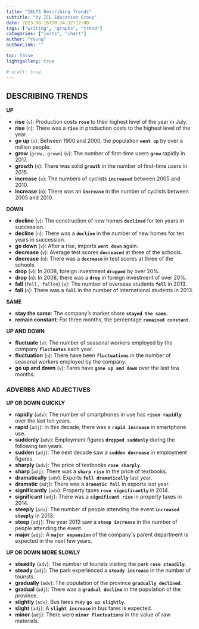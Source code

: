 ```yaml
---
title: "IELTS Describing Trends"
subtitle: "by ICL Education Group"
date: 2023-08-16T20:24:32+12:00
tags: ["writing", "graphs", "trend"]
categories: ["ielts", "chart"]
author: "Young"
authorLink: ""

toc: false
lightgallery: true

# draft: true
---
```


## DESCRIBING TRENDS

**UP**
- **rise** (`v`): Production costs **`rose`** to their highest level of the year in July.
- **rise** (`n`): There was a **`rise`** in production costs to the highest level of the year.
- **go up** (`v`): Between 1900 and 2000, the population **`went up`** by over a million people.
- **grow** (`grew, grown`) (`v`): The number of first-time users **`grew`** rapidly in 2017.
- **growth** (`n`): There was solid **`growth`** in the number of first-time users in 2015.
- **increase** (`v`): The numbers of cyclists **`increased`** between 2005 and 2010.
- **increase** (`n`): There was an **`increase`** in the number of cyclists between 2005 and 2010.

**DOWN**
- **decline** (`v`): The construction of new homes **`declined`** for ten years in succession.
- **decline** (`n`): There was a **`decline`** in the number of new homes for ten years in succession.
- **go down** (`v`): After a rise, imports **`went down`** again.
- **decrease** (`v`): Average test scores **`decreased`** at three of the schools.
- **decrease** (`n`): There was a **`decrease`** in test scores at three of the schools.
- **drop** (`v`): In 2008, foreign investment **`dropped`** by over 20%.
- **drop** (`n`): In 2008, there was a **`drop`** in foreign investment of over 20%.
- **fall** (`fell, fallen`) (`v`): The number of overseas students **`fell`** in 2013.
- **fall** (`n`): There was a **`fall`** in the number of international students in 2013.

**SAME**
- **stay the same**: The company’s market share **`stayed the same`**.
- **remain constant**: For three months, the percentage **`remained constant`**.

**UP AND DOWN**
- **fluctuate** (`v`): The number of seasonal workers employed by the company **`fluctuates`** each year.
- **fluctuation** (`n`): There have been **`fluctuations`** in the number of seasonal workers employed by the company.
- **go up and down** (`v`): Fares have **`gone up and down`** over the last few months.

### ADVERBS AND ADJECTIVES

**UP OR DOWN QUICKLY**
- **rapidly** (`adv`): The number of smartphones in use has **`risen rapidly`** over the last ten years.
- **rapid** (`adj`): In this decade, there was a **`rapid increase`** in smartphone use.
- **suddenly** (`adv`): Employment figures **`dropped suddenly`** during the following ten years.
- **sudden** (`adj`): The next decade saw a **`sudden decrease`** in employment figures.
- **sharply** (`adv`): The price of textbooks **`rose sharply`**.
- **sharp** (`adj`): There was a **`sharp rise`** in the price of textbooks.
- **dramatically** (`adv`): Exports **`fell dramatically`** last year.
- **dramatic** (`adj`): There was a **`dramatic fall`** in exports last year.
- **significantly** (`adv`): Property taxes **`rose significantly`** in 2014.
- **significant** (`adj`): There was a **`significant rise`** in property taxes in 2014.
- **steeply** (`adv`): The number of people attending the event **`increased steeply`** in 2013.
- **steep** (`adj`): The year 2013 saw a **`steep increase`** in the number of people attending the event.
- **major** (`adj`): A **`major expansion`** of the company's parent department is expected in the next few years.

**UP OR DOWN MORE SLOWLY**
- **steadily** (`adv`): The number of tourists visiting the park **`rose steadily`**.
- **steady** (`adj`): The park experienced a **`steady increase`** in the number of tourists.
- **gradually** (`adv`): The population of the province **`gradually declined`**.
- **gradual** (`adj`): There was a **`gradual decline`** in the population of the province.
- **slightly** (`adv`): Bus fares may **`go up slightly`**.
- **slight** (`adj`): A **`slight increase`** in bus fares is expected.
- **minor** (`adj`): There were **`minor fluctuations`** in the value of raw materials.
